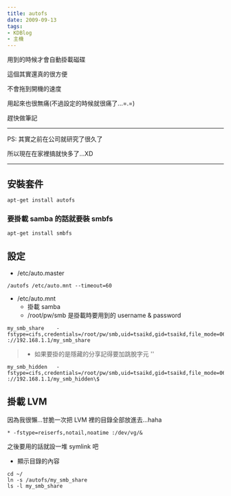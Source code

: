 ```yaml
---
title: autofs
date: 2009-09-13
tags:
- KDBlog
- 主機
---
```

用到的時候才會自動掛載磁碟

這個其實還真的很方便

不會拖到開機的速度

用起來也很無痛(不過設定的時候就很痛了...=.=)

趕快做筆記

---

PS: 其實之前在公司就研究了很久了

所以現在在家裡搞就快多了...XD

---

## 安裝套件

```
apt-get install autofs
```

### 要掛載 samba 的話就要裝 smbfs

```
apt-get install smbfs
```

## 設定

* /etc/auto.master

```
/autofs /etc/auto.mnt --timeout=60
```

* /etc/auto.mnt
	* 掛載 samba
	* /root/pw/smb 是掛載時要用到的 username & password

```
my_smb_share	-fstype=cifs,credentials=/root/pw/smb,uid=tsaikd,gid=tsaikd,file_mode=0600,dir_mode=0700	://192.168.1.1/my_smb_share
```

> * 如果要掛的是隱藏的分享記得要加跳脫字元 '\'

```
my_smb_hidden	-fstype=cifs,credentials=/root/pw/smb,uid=tsaikd,gid=tsaikd,file_mode=0600,dir_mode=0700	://192.168.1.1/my_smb_hidden\$
```

## 掛載 LVM

因為我很懶...甘脆一次把 LVM 裡的目錄全部放進去...haha

```
* -fstype=reiserfs,notail,noatime :/dev/vg/&
```

之後要用的話就設一堆 symlink 吧

* 顯示目錄的內容

```
cd ~/
ln -s /autofs/my_smb_share
ls -l my_smb_share
```
